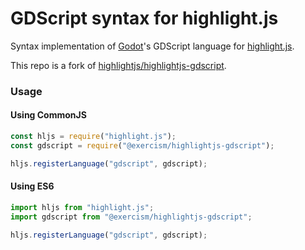 # GDScript syntax for highlight.js

Syntax implementation of [Godot](https://godotengine.org/)'s GDScript language for [highlight.js](https://github.com/highlightjs/highlight.js).

This repo is a fork of [highlightjs/highlightjs-gdscript](https://github.com/highlightjs/highlightjs-gdscript).

### Usage

#### Using CommonJS

```javascript
const hljs = require("highlight.js");
const gdscript = require("@exercism/highlightjs-gdscript");

hljs.registerLanguage("gdscript", gdscript);
```

#### Using ES6

```javascript
import hljs from "highlight.js";
import gdscript from "@exercism/highlightjs-gdscript";

hljs.registerLanguage("gdscript", gdscript);
```
